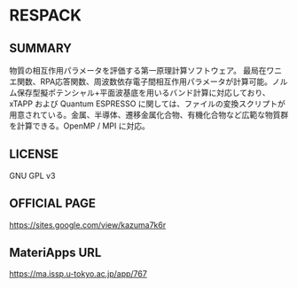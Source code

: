 # RESPACK 

## SUMMARY 

 物質の相互作用パラメータを評価する第一原理計算ソフトウェア。 最局在ワニエ関数、RPA応答関数、周波数依存電子間相互作用パラメータが計算可能。ノルム保存型擬ポテンシャル+平面波基底を用いるバンド計算に対応しており、xTAPP および Quantum ESPRESSO に関しては、ファイルの変換スクリプトが用意されている。金属、半導体、遷移金属化合物、有機化合物など広範な物質群を計算できる。OpenMP / MPI に対応。

## LICENSE 

 GNU GPL v3

## OFFICIAL PAGE 

 https://sites.google.com/view/kazuma7k6r

## MateriApps URL 

 https://ma.issp.u-tokyo.ac.jp/app/767

